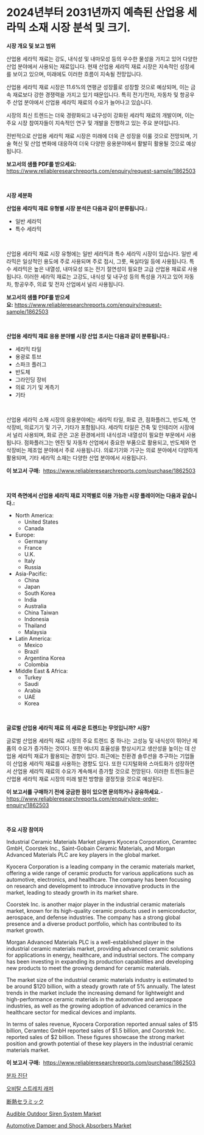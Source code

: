 <p><h1>2024년부터 2031년까지 예측된 산업용 세라믹 소재 시장 분석 및 크기.</h1></p><p><strong>시장 개요 및 보고 범위</strong></p>
<p><p>산업용 세라믹 재료는 강도, 내식성 및 내마모성 등의 우수한 물성을 가지고 있어 다양한 산업 분야에서 사용되는 재료입니다. 현재 산업용 세라믹 재료 시장은 지속적인 성장세를 보이고 있으며, 미래에도 이러한 흐름이 지속될 전망입니다. </p><p>산업용 세라믹 재료 시장은 11.6%의 연평균 성장률로 성장할 것으로 예상되며, 이는 금속 재료보다 강한 경쟁력을 가지고 있기 때문입니다. 특히 전기/전자, 자동차 및 항공우주 산업 분야에서 산업용 세라믹 재료의 수요가 늘어나고 있습니다.</p><p>시장의 최신 트렌드는 더욱 경량화되고 내구성이 강화된 세라믹 재료의 개발이며, 이는 주요 시장 참여자들이 지속적인 연구 및 개발을 진행하고 있는 주요 분야입니다.</p><p>전반적으로 산업용 세라믹 재료 시장은 미래에 더욱 큰 성장을 이룰 것으로 전망되며, 기술 혁신 및 산업 변화에 대응하여 더욱 다양한 응용분야에서 활발히 활용될 것으로 예상됩니다.</p></p>
<p><strong>보고서의 샘플 PDF를 받으세요:</strong> <a href="https://www.reliableresearchreports.com/enquiry/request-sample/1862503">https://www.reliableresearchreports.com/enquiry/request-sample/1862503</a></p>
<p>&nbsp;</p>
<p><strong>시장 세분화</strong></p>
<p><strong>산업용 세라믹 재료 유형별 시장 분석은 다음과 같이 분류됩니다.:</strong></p>
<p><ul><li>일반 세라믹</li><li>특수 세라믹</li></ul></p>
<p>&nbsp;</p>
<p><p>산업용 세라믹 재료 시장 유형에는 일반 세라믹과 특수 세라믹 시장이 있습니다. 일반 세라믹은 일상적인 용도에 주로 사용되며 주로 접시, 그릇, 욕실타일 등에 사용됩니다. 특수 세라믹은 높은 내열성, 내마모성 또는 전기 절연성이 필요한 고급 산업용 재료로 사용됩니다. 이러한 세라믹 재료는 고강도, 내식성 및 내구성 등의 특성을 가지고 있어 자동차, 항공우주, 의료 및 전자 산업에서 널리 사용됩니다.</p></p>
<p><strong>보고서의 샘플 PDF를 받으세요:</strong>&nbsp;<a href="https://www.reliableresearchreports.com/enquiry/request-sample/1862503">https://www.reliableresearchreports.com/enquiry/request-sample/1862503</a></p>
<p>&nbsp;</p>
<p><strong> 산업용 세라믹 재료 응용 분야별 시장 산업 조사는 다음과 같이 분류됩니다.:</strong></p>
<p><ul><li>세라믹 타일</li><li>용광로 튜브</li><li>스파크 플러그</li><li>반도체</li><li>그라인딩 장비</li><li>의료 기기 및 계측기</li><li>기타</li></ul></p>
<p>&nbsp;</p>
<p><p>산업용 세라믹 소재 시장의 응용분야에는 세라믹 타일, 화로 관, 점화플러그, 반도체, 연삭장비, 의료기기 및 기구, 기타가 포함됩니다. 세라믹 타일은 건축 및 인테리어 시장에서 널리 사용되며, 화로 관은 고온 환경에서의 내식성과 내열성이 필요한 부문에서 사용됩니다. 점화플러그는 엔진 및 자동차 산업에서 중요한 부품으로 활용되고, 반도체와 연삭장비는 제조업 분야에서 주로 사용됩니다. 의료기기와 기구는 의료 분야에서 다양하게 활용되며, 기타 세라믹 소재는 다양한 산업 분야에서 사용됩니다.</p></p>
<p><strong>이 보고서 구매:</strong>&nbsp; <a href="https://www.reliableresearchreports.com/purchase/1862503">https://www.reliableresearchreports.com/purchase/1862503</a></p>
<p>&nbsp;</p>
<p><strong>지역 측면에서 산업용 세라믹 재료 지역별로 이용 가능한 시장 플레이어는 다음과 같습니다.:</strong></p>
<p><ul>
    <li>
        North America:
        <ul>
            <li>United States</li>
            <li>Canada</li>
        </ul>
    </li>
    <li>
        Europe:
        <ul>
            <li>Germany</li>
            <li>France</li>
            <li>U.K.</li>
            <li>Italy</li>
            <li>Russia</li>
        </ul>
    </li>
    <li>
        Asia-Pacific:
        <ul>
            <li>China</li>
            <li>Japan</li>
            <li>South Korea</li>
            <li>India</li>
            <li>Australia</li>
            <li>China Taiwan</li>
            <li>Indonesia</li>
            <li>Thailand</li>
            <li>Malaysia</li>
        </ul>
    </li>
    <li>
        Latin America:
        <ul>
            <li>Mexico</li>
            <li>Brazil</li>
            <li>Argentina Korea</li>
            <li>Colombia</li>
        </ul>
    </li>
    <li>
        Middle East & Africa:
        <ul>
            <li>Turkey</li>
            <li>Saudi</li>
            <li>Arabia</li>
            <li>UAE</li>
            <li>Korea</li>
        </ul>
    </li>
    </ul></p>
<p>&nbsp;</p>
<p><strong>글로벌 산업용 세라믹 재료 의 새로운 트렌드는 무엇입니까? 시장?</strong></p>
<p><p>글로벌 산업용 세라믹 재료 시장의 주요 트렌드 중 하나는 고성능 및 내식성이 뛰어난 제품의 수요가 증가하는 것이다. 또한 에너지 효율성을 향상시키고 생산성을 높이는 데 산업용 세라믹 재료가 활용되는 경향이 있다. 최근에는 친환경 솔루션을 추구하는 기업들이 산업용 세라믹 재료를 사용하는 경향도 있다. 또한 디지털화와 스마트화가 성장하면서 산업용 세라믹 재료의 수요가 계속해서 증가할 것으로 전망된다. 이러한 트렌드들은 산업용 세라믹 재료 시장의 미래 발전 방향을 결정짓을 것으로 예상된다.</p></p>
<p><strong>이 보고서를 구매하기 전에 궁금한 점이 있으면 문의하거나 공유하세요.</strong>- <a href="https://www.reliableresearchreports.com/enquiry/pre-order-enquiry/1862503">https://www.reliableresearchreports.com/enquiry/pre-order-enquiry/1862503</a></p>
<p>&nbsp;</p>
<p><strong>주요 시장 참여자</strong></p>
<p><p>Industrial Ceramic Materials Market players Kyocera Corporation, Ceramtec GmbH, Coorstek Inc., Saint-Gobain Ceramic Materials, and Morgan Advanced Materials PLC are key players in the global market.</p><p>Kyocera Corporation is a leading company in the ceramic materials market, offering a wide range of ceramic products for various applications such as automotive, electronics, and healthcare. The company has been focusing on research and development to introduce innovative products in the market, leading to steady growth in its market share.</p><p>Coorstek Inc. is another major player in the industrial ceramic materials market, known for its high-quality ceramic products used in semiconductor, aerospace, and defense industries. The company has a strong global presence and a diverse product portfolio, which has contributed to its market growth.</p><p>Morgan Advanced Materials PLC is a well-established player in the industrial ceramic materials market, providing advanced ceramic solutions for applications in energy, healthcare, and industrial sectors. The company has been investing in expanding its production capabilities and developing new products to meet the growing demand for ceramic materials.</p><p>The market size of the industrial ceramic materials industry is estimated to be around $120 billion, with a steady growth rate of 5% annually. The latest trends in the market include the increasing demand for lightweight and high-performance ceramic materials in the automotive and aerospace industries, as well as the growing adoption of advanced ceramics in the healthcare sector for medical devices and implants.</p><p>In terms of sales revenue, Kyocera Corporation reported annual sales of $15 billion, Ceramtec GmbH reported sales of $1.5 billion, and Coorstek Inc. reported sales of $2 billion. These figures showcase the strong market position and growth potential of these key players in the industrial ceramic materials market.</p></p>
<p><strong>이 보고서 구매:</strong>&nbsp;&nbsp;<a href="https://www.reliableresearchreports.com/purchase/1862503">https://www.reliableresearchreports.com/purchase/1862503</a></p>
<p><p><a href="https://medium.com/@waynewood21/%EB%B6%84%EC%9E%90-%EC%A7%84%EB%8B%A8-%EC%8B%9C%EC%9E%A5-%EC%8B%9C%EC%9E%A5-%EC%A0%90%EC%9C%A0%EC%9C%A8-%EC%8B%9C%EC%9E%A5-%ED%8A%B8%EB%A0%8C%EB%93%9C-%EB%B0%8F-%EB%AF%B8%EB%9E%98-%EC%84%B1%EC%9E%A5-%ED%83%90%EC%83%89-4760f5d15de8">분자 진단</a></p><p><a href="https://github.com/vsap75a286l/Market-Research-Report-List-1/blob/main/2290311191907.md">오비탈 스트레치 래퍼</a></p><p><a href="https://github.com/joaejkdzgyljvo6/Market-Research-Report-List-1/blob/main/3148372192092.md">断熱セラミック</a></p><p><a href="https://issuu.com/reportprime-2/docs/audible-outdoor-siren-system-market-size-2030.pptx">Audible Outdoor Siren System Market</a></p><p><a href="https://zircon-bluebell-299.notion.site/Automotive-Damper-and-Shock-Absorbers-Market-Provides-a-Comprehensive-Analysis-Including-a-Macro-Ove-bf3b8e92f61a4c5e96cd6f0ea2c6bcec">Automotive Damper and Shock Absorbers Market</a></p></p>
